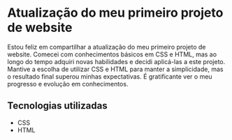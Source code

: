 # Atualização do meu primeiro projeto de website

Estou feliz em compartilhar a atualização do meu primeiro projeto de website. Comecei com conhecimentos básicos em CSS e HTML, mas ao longo do tempo adquiri novas habilidades e decidi aplicá-las a este projeto. Mantive a escolha de utilizar CSS e HTML para manter a simplicidade, mas o resultado final superou minhas expectativas. É gratificante ver o meu progresso e evolução em conhecimentos.

## Tecnologias utilizadas
- CSS
- HTML
